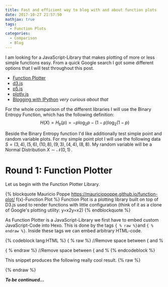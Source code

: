 ```yaml
---
title: Fast and efficient way to blog with and about function plots
date: 2017-10-27 21:57:50
mathjax: true
tags:
  - Function Plots
categories:
  - Comparison
  - Blog
---
```

I am looking for a JavaScript-Library that makes plotting of more or less simple functions easy. From a quick Google search I got some different options that I will test throughout this post.
- [Function Plotter](https://mauriciopoppe.github.io/function-plot/)
- [d3.js](https://d3js.org/)
- [p5.js](https://p5js.org/)
- [plotly.js](https://plot.ly/javascript/)
- [Blogging with IPython](http://blog.fperez.org/2012/09/blogging-with-ipython-notebook.html) *very curious about that*

For the whole comparison of the different libraries I will use the Binary Entropy Function, which has the following definition:
$$
H(X) = H_b(p) = -p \log_2 p -(1-p) \log_2 (1-p)
$$

<!-- more --> 

Beside the Binary Entropy function I'd like additionally test simple point and random variable plots. 
For my simple point plot I will use the following data $S = {(3,4),(5,6),(10,8),(9,3),(4,4),(8,8)}$. My random variable will be a Normal Distribution $X \sim \mathcal{N}(0,1)\,.$

# Round 1: Function Plotter
Let us begin with the Function Plotter Library.

{% blockquote Mauricio Poppe https://mauriciopoppe.github.io/function-plot/ f(x)-Function Plot %}
Function Plot is a plotting library built on top of D3.js used to render functions with little configuration (think of it as a clone of Google's plotting utility: y=x2y=x2)
{% endblockquote %} 

As Function Plotter is a JavaScript-Library we first have to embed custom JavaScript-Code into Hexo. This is done by the tags ``{ % raw %}``and ``{ % endraw %}``. Inside these tags we can embed arbitrary HTML-code.

{% codeblock lang:HTML %}
{ % raw %} //Remove space between { and %
<script src="https://cdnjs.cloudflare.com/ajax/libs/d3/3.5.5/d3.min.js"></script>
<script src="https://wzrd.in/standalone/function-plot@1.18.1"></script>
<div id=quadratic></div>
<script>
    functionPlot({
    target: '#quadratic',
    data: [{
        fn: 'x^2'
        }]
    })
</script>
{ % endraw %} //Remove space between { and %
{% endcodeblock %}

This snippet produces the following really cool result. 
{% raw %}
<script src="https://cdnjs.cloudflare.com/ajax/libs/d3/3.5.5/d3.min.js"></script>
<script src="https://wzrd.in/standalone/function-plot@1.18.1"></script>
<div id=quadratic></div>
<script>
    functionPlot({
    target: '#quadratic',
    data: [{
        fn: 'x^2'
        }]
    })
</script>
{% endraw %}

***To be continued...***